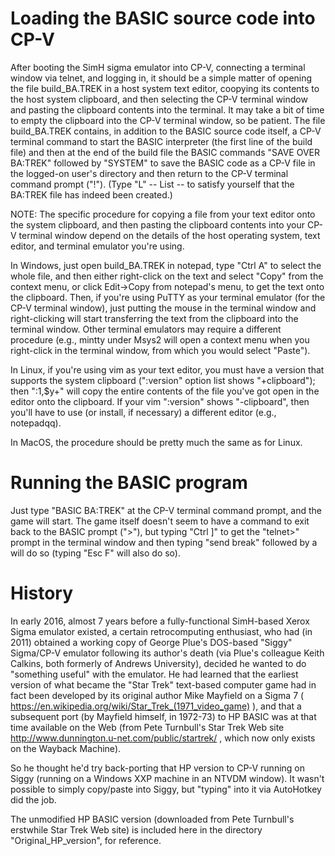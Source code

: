 # Loading the BASIC source code into CP-V

After booting the SimH sigma emulator into CP-V, connecting a terminal window via telnet, and logging in, it should be a simple matter of opening the file build_BA.TREK in a host system text editor, coopying its contents to the host system clipboard, and then selecting the CP-V terminal window and pasting the clipboard contents into the terminal. It may take a bit of time to empty the clipboard into the CP-V terminal window, so be patient. The file build_BA.TREK contains, in addition to the BASIC source code itself, a CP-V terminal command to start the BASIC interpreter (the first line of the build file) and then at the end of the build file the BASIC commands "SAVE OVER BA:TREK" followed by "SYSTEM" to save the BASIC code as a CP-V file in the logged-on user's directory and then return to the CP-V terminal command prompt ("!"). (Type "L" -- List -- to satisfy yourself that the BA:TREK file has indeed been created.)

NOTE: The specific procedure for copying a file from your text editor onto the system clipboard, and then pasting the clipboard contents into your CP-V terminal window depend on the details of the host operating system, text editor, and terminal emulator you're using.

In Windows, just open build_BA.TREK in notepad, type "Ctrl A" to select the whole file, and then either right-click on the text and select "Copy" from the context menu, or click Edit->Copy from notepad's menu, to get the text onto the clipboard. Then, if you're using PuTTY as your terminal emulator (for the CP-V terminal window), just putting the mouse in the terminal window and right-clicking will start transferring the text from the clipboard into the terminal window. Other terminal emulators may require a different procedure (e.g., mintty under Msys2 will open a context menu when you right-click in the terminal window, from which you would select "Paste").

In Linux, if you're using vim as your text editor, you must have a version that supports the system clipboard (":version" option list shows "+clipboard"); then ":1,$y+" will copy the entire contents of the file you've got open in the editor onto the clipboard. If your vim ":version" shows "-clipboard", then you'll have to use (or install, if necessary) a different editor (e.g., notepadqq).

In MacOS, the procedure should be pretty much the same as for Linux.


# Running the BASIC program

Just type "BASIC BA:TREK" at the CP-V terminal command prompt, and the game will start. The game itself doesn't seem to have a command to exit back to the BASIC prompt (">"), but typing "Ctrl ]" to get the "telnet>" prompt in the terminal window and then typing "send break" followed by a <return> will do so (typing "Esc F" will also do so).


# History

In early 2016, almost 7 years before a fully-functional SimH-based Xerox Sigma emulator existed, a certain retrocomputing enthusiast, who had (in 2011) obtained a working copy of George Plue's DOS-based "Siggy" Sigma/CP-V emulator following its author's death (via Plue's colleague Keith Calkins, both formerly of Andrews University), decided he wanted to do "something useful" with the emulator. He had learned that the earliest version of what became the "Star Trek" text-based computer game had in fact been developed by its original author Mike Mayfield on a Sigma 7 ( https://en.wikipedia.org/wiki/Star_Trek_(1971_video_game) ), and that a subsequent port (by Mayfield himself, in 1972-73) to HP BASIC was at that time available on the Web (from Pete Turnbull's Star Trek Web site http://www.dunnington.u-net.com/public/startrek/ , which now only exists on the Wayback Machine).

So he thought he'd try back-porting that HP version to CP-V running on Siggy (running on a Windows XXP machine in an NTVDM window).  It wasn't possible to simply copy/paste into Siggy, but "typing" into it via AutoHotkey did the job.

The unmodified HP BASIC version (downloaded from Pete Turnbull's erstwhile Star Trek Web site) is included here in the directory "Original_HP_version", for reference.

